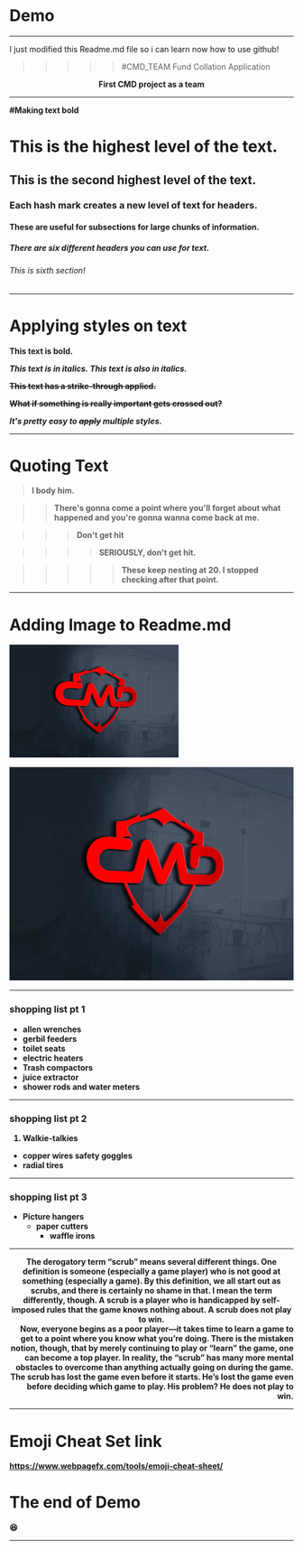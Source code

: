 # Demo

***
I just modified this Readme.md file so i can learn now how to use github!

>>>>>#CMD_TEAM Fund Collation Application
  
<div align="center"><b>First CMD project as a team<b></div>
  
 *** 
 #Making text bold
  
 # This is the highest level of the text.
## This is the second highest level of the text.
### Each hash mark creates a new level of text for headers.
#### These are useful for subsections for large chunks of information.
##### There are six different headers you can use for text.
###### This is sixth section!
***
# Applying styles on text

**This text is bold.**

*This text is in italics.* _This text is also in italics._

~~This text has a strike-through applied.~~

~~**What if something is really important gets crossed out?**~~

_**It's pretty easy to ~~apply~~ multiple styles.**_
***

# Quoting Text

> I body him.

>> There's gonna come a point where you'll forget about what happened and you're gonna wanna come back at me.

>>> Don't get hit

>>>> SERIOUSLY, don't get hit.

>>>>> These keep nesting at 20. I stopped checking after that point.
***
# Adding Image to Readme.md

<img src="https://github.com/EbubeCode/CMD_Team_Project/blob/master/readme_resources/logo.jpg" height=200 width=300>

![logo](https://github.com/EbubeCode/CMD_Team_Project/blob/master/readme_resources/logo.jpg)
***

### shopping list pt 1

* allen wrenches
* gerbil feeders
* toilet seats
* electric heaters
* Trash compactors
* juice extractor
* shower rods and water meters
*** 
### shopping list pt 2

1. Walkie-talkies
- copper wires safety goggles
- radial tires
***
### shopping list pt 3
* Picture hangers
	* paper cutters
		* waffle irons
		
***

<div align="center">The derogatory term “scrub” means several different things. One definition is someone (especially a game player) who is not good at something (especially a game). By this definition, we all start out as scrubs, and there is certainly no shame in that. I mean the term differently, though. A scrub is a player who is handicapped by self-imposed rules that the game knows nothing about. A scrub does not play to win.</div>



<div align="right">Now, everyone begins as a poor player—it takes time to learn a game to get to a point where you know what you’re doing. There is the mistaken notion, though, that by merely continuing to play or “learn” the game, one can become a top player. In reality, the “scrub” has many more mental obstacles to overcome than anything actually going on during the game. The scrub has lost the game even before it starts. He’s lost the game even before deciding which game to play. His problem? He does not play to win.</div>

***
# Emoji Cheat Set link 
https://www.webpagefx.com/tools/emoji-cheat-sheet/

# The end of Demo 
:laughing:
***
